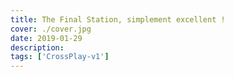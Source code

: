 ```yaml
---
title: The Final Station, simplement excellent !
cover: ./cover.jpg
date: 2019-01-29
description: 
tags: ['CrossPlay-v1']
---
```

